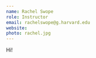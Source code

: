 ```yaml
---
name: Rachel Swope
role: Instructor
email: rachelswope@g.harvard.edu
website: 
photo: rachel.jpg
---
```


Hi!
